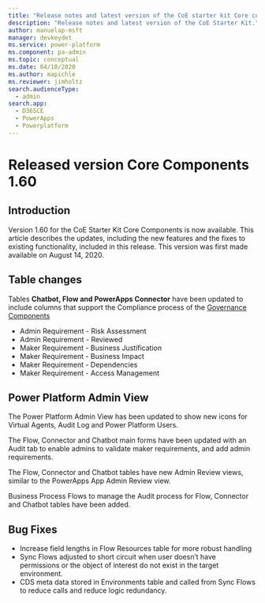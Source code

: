 ```yaml
---
title: "Release notes and latest version of the CoE starter kit Core components 1.55 | MicrosoftDocs"
description: "Release notes and latest version of the CoE Starter Kit."
author: manuelap-msft
manager: devkeydet
ms.service: power-platform
ms.component: pa-admin
ms.topic: conceptual
ms.date: 04/10/2020
ms.author: mapichle
ms.reviewer: jimholtz
search.audienceType: 
  - admin
search.app: 
  - D365CE
  - PowerApps
  - Powerplatform
---
```


# Released version Core Components 1.60

## Introduction

Version 1.60 for the CoE Starter Kit Core Components is now available. This article describes the updates, including the new features and the fixes to existing functionality, included in this release. This version was first made available on August 14, 2020.

## Table changes

Tables **Chatbot, Flow and PowerApps Connector** have been updated to include columns that support the Compliance process of the [Governance Components](governance-1.21.md)

- Admin Requirement - Risk Assessment
- Admin Requirement - Reviewed
- Maker Requirement - Business Justification
- Maker Requirement - Business Impact
- Maker Requirement - Dependencies
- Maker Requirement - Access Management

## Power Platform Admin View

The Power Platform Admin View has been updated to show new icons for Virtual Agents, Audit Log and Power Platform Users.

The Flow, Connector and Chatbot main forms have been updated with an Audit tab to enable admins to validate maker requirements, and add admin requirements.

The Flow, Connector and Chatbot tables have new Admin Review views, similar to the PowerApps App Admin Review view.

Business Process Flows to manage the Audit process for Flow, Connector and Chatbot tables have been added.

## Bug Fixes

- Increase field lengths in Flow Resources table for more robust handling
- Sync Flows adjusted to short circuit when user doesn’t have permissions or the object of interest do not exist in the target environment.
- CDS meta data stored in Environments table and called from Sync Flows to reduce calls and reduce logic redundancy.
